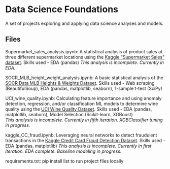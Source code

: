 # Data Science Foundations

A set of projects exploring and applying data science analyses and models.

## Files

Supermarket_sales_analysis.ipynb: A statistical analysis of product sales at three different supermarket locations using the [Kaggle "Supermarket Sales" dataset](https://www.kaggle.com/datasets/aungpyaeap/supermarket-sales).
Skills used - EDA (pandas)
*This analysis is incomplete. Currently in EDA.*

SOCR_MLB_height_weight_analysis.ipynb: A basic statistical analysis of the [SOCR Data MLB Heights & Weights Dataset](http://wiki.stat.ucla.edu/socr/index.php/SOCR_Data_MLB_HeightsWeights).
Skills used - Web scraping (BeautifulSoup), EDA (pandas, matplotlib, seaborn), 1-sample t-test (SciPy)

UCI_wine_quality.ipynb: Calculating feature importance and using anomaly detection, regression, and/or classification ML models to determine wine quality using the [UCI Wine Quality Dataset](https://archive.ics.uci.edu/ml/datasets/wine+quality).
Skills used - EDA (pandas, matplotlib, seaborn), Model Selection (Scikit-learn, XGBoost)<br>
*This analysis is incomplete. Currently in fifth iteration. XGBClassifier tuning in progress.*

kaggle_CC_fraud.ipynb: Leveraging neural networks to detect fraudulent transactions in the [Kaggle Credit Card Fraud Detection Dataset](https://www.kaggle.com/datasets/mlg-ulb/creditcardfraud).
Skills used - EDA (pandas, matplotlib)
*This analysis is incomplete. Currently in first iteration. EDA complete. Baseline modeling in progress.*

requirements.txt: pip install list to run project files locally

